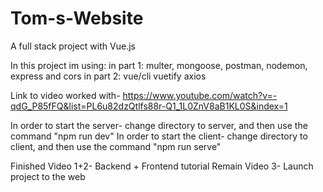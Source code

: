 # Tom-s-Website

A full stack project with Vue.js

In this project im using:
in part 1:
multer, mongoose, postman, nodemon, express and cors
in part 2:
vue/cli
vuetify
axios

Link to video worked with- https://www.youtube.com/watch?v=-qdG_P85fFQ&list=PL6u82dzQtlfs88r-Q1_1L0ZnV8aB1KL0S&index=1

In order to start the server- change directory to server, and then use the command "npm run dev"
In order to start the client- change directory to client, and then use the command "npm run serve"

Finished Video 1+2- Backend + Frontend tutorial
Remain Video 3- Launch project to the web

